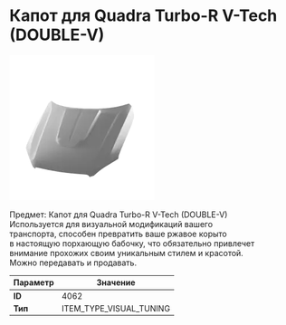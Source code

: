 # Капот для Quadra Turbo-R V-Tech (DOUBLE-V)

![Item Image](../img/4062.webp?raw=true)

Предмет: Капот для Quadra Turbo-R V-Tech (DOUBLE-V)<br>Используется для визуальной модификаций вашего<br>транспорта, способен превратить ваше ржавое корыто<br>в настоящую порхающую бабочку, что обязательно привлечет<br>внимание прохожих своим уникальным стилем и красотой.<br>Можно передавать и продавать.


| Параметр | Значение |
|----------|----------|
| **ID** | 4062 |
| **Тип** | ITEM_TYPE_VISUAL_TUNING |

